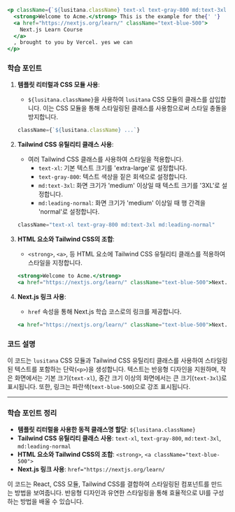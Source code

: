 ```jsx
<p className={`${lusitana.className} text-xl text-gray-800 md:text-3xl md:leading-normal`}>
  <strong>Welcome to Acme.</strong> This is the example for the{' '}
  <a href="https://nextjs.org/learn/" className="text-blue-500">
    Next.js Learn Course
  </a>
  , brought to you by Vercel. yes we can
</p>
```

### 학습 포인트

1. **템플릿 리터럴과 CSS 모듈 사용**:
    - `${lusitana.className}`을 사용하여 `lusitana` CSS 모듈의 클래스를 삽입합니다. 이는 CSS 모듈을 통해 스타일링된 클래스를 사용함으로써 스타일 충돌을 방지합니다.
    ```jsx
    className={`${lusitana.className} ...`}
    ```

2. **Tailwind CSS 유틸리티 클래스 사용**:
    - 여러 Tailwind CSS 클래스를 사용하여 스타일을 적용합니다.
        - `text-xl`: 기본 텍스트 크기를 'extra-large'로 설정합니다.
        - `text-gray-800`: 텍스트 색상을 짙은 회색으로 설정합니다.
        - `md:text-3xl`: 화면 크기가 'medium' 이상일 때 텍스트 크기를 '3XL'로 설정합니다.
        - `md:leading-normal`: 화면 크기가 'medium' 이상일 때 행 간격을 'normal'로 설정합니다.
    ```jsx
    className="text-xl text-gray-800 md:text-3xl md:leading-normal"
    ```
3. **HTML 요소와 Tailwind CSS의 조합**:
    - `<strong>`, `<a>`, 등 HTML 요소에 Tailwind CSS 유틸리티 클래스를 적용하여 스타일을 지정합니다.
    ```jsx
    <strong>Welcome to Acme.</strong>
    <a href="https://nextjs.org/learn/" className="text-blue-500">Next.js Learn Course</a>
    ```

4. **Next.js 링크 사용**:
    - `href` 속성을 통해 Next.js 학습 코스로의 링크를 제공합니다.
    ```jsx
    <a href="https://nextjs.org/learn/" className="text-blue-500">Next.js Learn Course</a>
    ```

### 코드 설명

이 코드는 `lusitana` CSS 모듈과 Tailwind CSS 유틸리티 클래스를 사용하여 스타일링된 텍스트를 포함하는 단락(`<p>`)을 생성합니다. 텍스트는 반응형 디자인을 지원하며, 작은 화면에서는 기본 크기(`text-xl`), 중간 크기 이상의 화면에서는 큰 크기(`text-3xl`)로 표시됩니다. 또한, 링크는 파란색(`text-blue-500`)으로 강조 표시됩니다.

---

### 학습 포인트 정리

- **템플릿 리터럴을 사용한 동적 클래스명 할당**: `${lusitana.className}`
- **Tailwind CSS 유틸리티 클래스 사용**: `text-xl`, `text-gray-800`, `md:text-3xl`, `md:leading-normal`
- **HTML 요소와 Tailwind CSS의 조합**: `<strong>`, `<a className="text-blue-500">`
- **Next.js 링크 사용**: `href="https://nextjs.org/learn/`

이 코드는 React, CSS 모듈, Tailwind CSS를 결합하여 스타일링된 컴포넌트를 만드는 방법을 보여줍니다. 반응형 디자인과 유연한 스타일링을 통해 효율적으로 UI를 구성하는 방법을 배울 수 있습니다.
